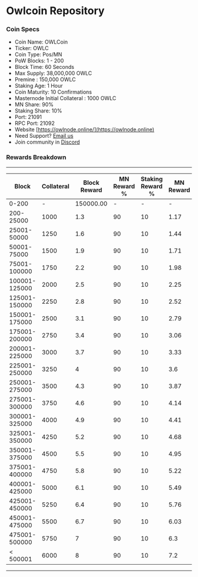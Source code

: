 
Owlcoin Repository
=====================================

### Coin Specs

- Coin Name: OWLCoin
- Ticker: OWLC
- Coin Type: Pos/MN     
- PoW Blocks: 1 - 200  
- Block Time: 60 Seconds   
- Max Supply: 38,000,000 OWLC   
- Premine : 150,000 OWLC  
- Staking Age: 1 Hour  
- Coin Maturity: 10 Confirmations
- Masternode Initial Collateral : 1000 OWLC
- MN Share: 90%
- Staking Share: 10%
- Port: 21091
- RPC Port: 21092           
- Website [https://owlnode.online/](https://owlnode.online)
- Need Support? [Email us](support@owlnode.online)
- Join community in [Discord](https://discord.gg/UDWhpy7YZg)

### Rewards Breakdown

---

| Block          | Collateral | Block Reward | MN Reward % | Staking Reward % | MN Reward | Staker Reward |
|----------------|------------|--------------|-------------|------------------|-----------|---------------|
| 0-200          | \-         | 150000.00    | \-          | \-               | \-        | \-            |
| 200-25000      | 1000       | 1.3          | 90          | 10               | 1.17      | 0.13          |
| 25001-50000    | 1250       | 1.6          | 90          | 10               | 1.44      | 0.16          |
| 50001-75000    | 1500       | 1.9          | 90          | 10               | 1.71      | 0.19          |
| 75001-100000   | 1750       | 2.2          | 90          | 10               | 1.98      | 0.22          |
| 100001-125000  | 2000       | 2.5          | 90          | 10               | 2.25      | 0.25          |
| 125001-150000  | 2250       | 2.8          | 90          | 10               | 2.52      | 0.279         |
| 150001-175000  | 2500       | 3.1          | 90          | 10               | 2.79      | 0.31          |
| 175001-200000  | 2750       | 3.4          | 90          | 10               | 3.06      | 0.34          |
| 200001-225000  | 3000       | 3.7          | 90          | 10               | 3.33      | 0.37          |
| 225001-250000  | 3250       | 4            | 90          | 10               | 3.6       | 0.4           |
| 250001-275000  | 3500       | 4.3          | 90          | 10               | 3.87      | 0.43          |
| 275001-300000  | 3750       | 4.6          | 90          | 10               | 4.14      | 0.46          |
| 300001-325000  | 4000       | 4.9          | 90          | 10               | 4.41      | 0.49          |
| 325001-350000  | 4250       | 5.2          | 90          | 10               | 4.68      | 0.52          |
| 350001-375000  | 4500       | 5.5          | 90          | 10               | 4.95      | 0.55          |
| 375001-400000  | 4750       | 5.8          | 90          | 10               | 5.22      | 0.58          |
| 400001-425000  | 5000       | 6.1          | 90          | 10               | 5.49      | 0.61          |
| 425001-450000  | 5250       | 6.4          | 90          | 10               | 5.76      | 0.64          |
| 450001-475000  | 5500       | 6.7          | 90          | 10               | 6.03      | 0.67          |
| 475001-500000  | 5750       | 7            | 90          | 10               | 6.3       | 0.7           |
| < 500001       | 6000       | 8            | 90          | 10               | 7.2       | 0.8           |

---
